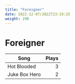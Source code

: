 ```yaml
---
title: "Foreigner"
date: 2022-12-07/2022T23:19:25
weight: 298
---
```


# Foreigner

 Song | Plays 
----- | -----:
Hot Blooded | 3
Juke Box Hero | 2
